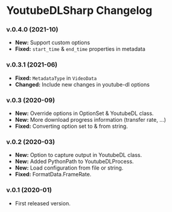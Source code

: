 # YoutubeDLSharp Changelog

### v.0.4.0 (2021-10)
- **New:** Support custom options
- **Fixed:** `start_time` & `end_time` properties in metadata

### v.0.3.1 (2021-06)
- **Fixed:** `MetadataType` in `VideoData`
- **Changed:** Include new changes in youtube-dl options

### v.0.3 (2020-09)
- **New:** Override options in OptionSet & YoutubeDL class.
- **New:** More download progress information (transfer rate, ...)
- **Fixed:** Converting option set to & from string.

### v.0.2 (2020-03)
- **New:** Option to capture output in YoutubeDL class.
- **New:** Added PythonPath to YoutubeDLProcess.
- **New:** Load configuration from file or string.
- **Fixed:** FormatData.FrameRate.

### v.0.1 (2020-01)
- First released version.
